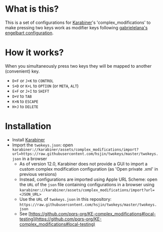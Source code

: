 # What is this?
This is a set of configurations for [Karabiner](https://pqrs.org/osx/karabiner/)'s 'complex_modifications' to make pressing two keys work as modifier keys following [gabrielelana's engelbart configuration](https://github.com/gabrielelana/engelbart).

# How it works?
When you simultaneously press two keys they will be mapped to another (convenient) key.

* `D+F` or `J+K` to `CONTROL`
* `S+D` or `K+L` to `OPTION` (or `META`, `ALT`)
* `E+F` or `J+I` to `SHIFT`
* `D+V` to `TAB`
* `K+N` to `ESCAPE`
* `H+J` to `DELETE`

# Installation
* Install [Karabiner](https://pqrs.org/osx/karabiner/)
* Import the `twokeys.json`: open `karabiner://karabiner/assets/complex_modifications/import?url=https://raw.githubusercontent.com/hsjin/twokeys/master/twokeys.json` in a browser
    * As of version 12.0, Karabiner does not provide a GUI to import a custom complex modification configuration (as 'Open private .xml' in previous versions)
    * Instead, configurations are imported using Apple URL Scheme: open the `URL` of the `json` file containing configurations in a browser using `karabiner://karabiner/assets/complex_modifications/import?url=<JSON_URL>`
    * Use the `URL` of `twokeys.json` in this repository: `https://raw.githubusercontent.com/hsjin/twokeys/master/twokeys.json`
    * See [https://github.com/pqrs-org/KE-complex_modifications#local-testing](https://github.com/pqrs-org/KE-complex_modifications#local-testing)

